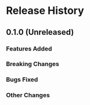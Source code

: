 # Release History

## 0.1.0 (Unreleased)

### Features Added

### Breaking Changes

### Bugs Fixed

### Other Changes